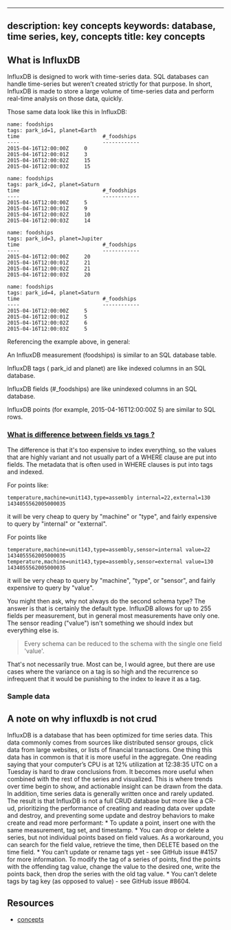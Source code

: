 
---
description: key concepts
keywords: database, time series, key, concepts
title: key concepts
---

## What is InfluxDB

InfluxDB is designed to work with time-series data. SQL databases can handle time-series but weren’t created strictly for that purpose. In short, InfluxDB is made to store a large volume of time-series data and perform real-time analysis on those data, quickly.

Those same data look like this in InfluxDB:

```
name: foodships
tags: park_id=1, planet=Earth
time			               #_foodships
----			               ------------
2015-04-16T12:00:00Z	 0
2015-04-16T12:00:01Z	 3
2015-04-16T12:00:02Z	 15
2015-04-16T12:00:03Z	 15

name: foodships
tags: park_id=2, planet=Saturn
time			               #_foodships
----			               ------------
2015-04-16T12:00:00Z	 5
2015-04-16T12:00:01Z	 9
2015-04-16T12:00:02Z	 10
2015-04-16T12:00:03Z	 14

name: foodships
tags: park_id=3, planet=Jupiter
time			               #_foodships
----			               ------------
2015-04-16T12:00:00Z	 20
2015-04-16T12:00:01Z	 21
2015-04-16T12:00:02Z	 21
2015-04-16T12:00:03Z	 20

name: foodships
tags: park_id=4, planet=Saturn
time			               #_foodships
----			               ------------
2015-04-16T12:00:00Z	 5
2015-04-16T12:00:01Z	 5
2015-04-16T12:00:02Z	 6
2015-04-16T12:00:03Z	 5
```

Referencing the example above, in general:

An InfluxDB measurement (foodships) is similar to an SQL database table.

InfluxDB tags ( park_id and planet) are like indexed columns in an SQL database.

InfluxDB fields (#_foodships) are like unindexed columns in an SQL database.

InfluxDB points (for example, 2015-04-16T12:00:00Z 5) are similar to SQL rows.

### [What is difference between fields vs tags ?](https://groups.google.com/forum/#!topic/influxdb/jge1kctn35g)

The difference is that it's too expensive to index everything, so the values that are highly variant and not usually part of a WHERE clause are put into fields. The metadata that is often used in WHERE clauses is put into tags and indexed.

For points like:

```
temperature,machine=unit143,type=assembly internal=22,external=130 1434055562005000035
```

it will be very cheap to query by "machine" or "type", and fairly expensive to query by "internal" or "external".

For points like 

```
temperature,machine=unit143,type=assembly,sensor=internal value=22 1434055562005000035
temperature,machine=unit143,type=assembly,sensor=external value=130 1434055562005000035
```

it will be very cheap to query by "machine", "type", or "sensor", and fairly expensive to query by "value".

You might then ask, why not always do the second schema type? The answer is that is certainly the default type. InfluxDB allows for up to 255 fields per measurement, but in general most measurements have only one. The sensor reading ("value") isn't something we should index but everything else is.

> Every schema can be reduced to the schema with the single one field 'value'.

That's not necessarily true. Most can be, I would agree, but there are use cases where the variance on a tag is so high and the recurrence so infrequent that it would be punishing to the index to leave it as a tag. 

### Sample data






## A note on why influxdb is not crud

InfluxDB is a database that has been optimized for time series data. This data commonly comes from sources like distributed sensor groups, click data from large websites, or lists of financial transactions. One thing this data has in common is that it is more useful in the aggregate. One reading saying that your computer’s CPU is at 12% utilization at 12:38:35 UTC on a Tuesday is hard to draw conclusions from. It becomes more useful when combined with the rest of the series and visualized. This is where trends over time begin to show, and actionable insight can be drawn from the data. In addition, time series data is generally written once and rarely updated. The result is that InfluxDB is not a full CRUD database but more like a CR-ud, prioritizing the performance of creating and reading data over update and destroy, and preventing some update and destroy behaviors to make create and read more performant: * To update a point, insert one with the same measurement, tag set, and timestamp. * You can drop or delete a series, but not individual points based on field values. As a workaround, you can search for the field value, retrieve the time, then DELETE based on the time field. * You can’t update or rename tags yet - see GitHub issue #4157 for more information. To modify the tag of a series of points, find the points with the offending tag value, change the value to the desired one, write the points back, then drop the series with the old tag value. * You can’t delete tags by tag key (as opposed to value) - see GitHub issue #8604.

## Resources

- [concepts](https://docs.influxdata.com/influxdb/v1.4/concepts/key_concepts/)